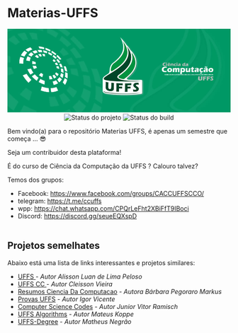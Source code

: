 # Materias-UFFS

<p align="center">
    <img  src="slider_quem_somos.jpg" title="Logo do curso"><br />
    <img src="https://img.shields.io/maintenance/yes/2022?style=for-the-badge" title="Status do projeto">
    <img src="https://img.shields.io/travis/ccuffs/template?style=for-the-badge" title="Status do build">
</p>


Bem vindo(a) para o repositório Materias UFFS, é apenas um semestre que começa ... 😎

Seja um contribuidor desta plataforma!

É do curso de Ciência da Computação da UFFS ? Calouro talvez?

Temos dos grupos:

- Facebook: https://www.facebook.com/groups/CACCUFFSCCO/      <br>                                                                     
- telegram: https://t.me/ccuffs  <br>
- wpp: https://chat.whatsapp.com/CPQrLeFht2XBiFfT9IBoci <br>
- Discord: https://discord.gg/seueEQXspD  <br><br>

     
## Projetos semelhates

Abaixo está uma lista de links interessantes e projetos similares:


* [UFFS  ](https://github.com/alissonpeloso/UFFS) - *Autor Alisson Luan de Lima Peloso*
* [UFFS CC ](https://github.com/CleissonVieira/UFFS-CC) - *Autor Cleisson Vieira*
* [Resumos Ciencia Da Computacao](https://github.com/barbs-pm/ResumosCienciaDaComputacao) - *Autora Bárbara Pegoraro Markus*
* [Provas UFFS](https://github.com/oldigor/provas-uffs) - *Autor Igor Vicente*
* [Computer Science Codes](https://github.com/arufonsekun/computer-science-codes) - *Autor Junior Vitor Ramisch*
* [UFFS Algorithms](https://github.com/mateusKoppe/uffs-algorithms) - *Autor Mateus Koppe*
* [UFFS-Degree](https://github.com/MaNegrao/UFFS-Degree) - *Autor Matheus Negrão*
